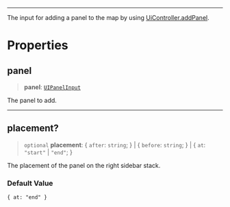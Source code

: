 ***

The input for adding a panel to the map by using [UiController.addPanel](UiController.md#addpanel).

# Properties

## panel

> **panel**: [`UIPanelInput`](UIPanelInput.md)

The panel to add.

***

## placement?

> `optional` **placement**: \{ `after`: `string`; } | \{ `before`: `string`; } | \{ `at`: `"start"` | `"end"`; }

The placement of the panel on the right sidebar stack.

### Default Value

`{ at: "end" }`
